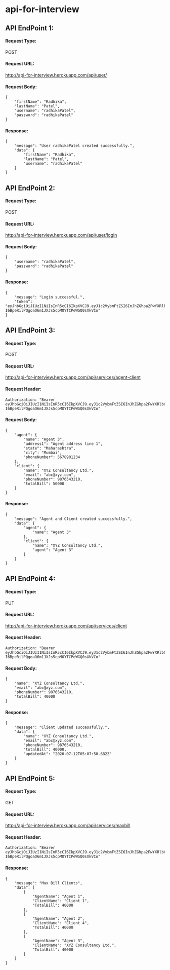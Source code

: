 # api-for-interview

## API EndPoint 1:
#### Request Type:
POST
#### Request URL:
http://api-for-interview.herokuapp.com/api/user/
#### Request Body: 
```
{
    "firstName": "Radhika",
    "lastName": "Patel",
    "username": "radhikaPatel",
    "password": "radhikaPatel"
}
```
#### Response:
```
{
    "message": "User radhikaPatel created successfully.",
    "data": {
        "firstName": "Radhika",
        "lastName": "Patel",
        "username": "radhikaPatel"
    }
}
```

## API EndPoint 2:
#### Request Type:
POST
#### Request URL:
http://api-for-interview.herokuapp.com/api/user/login
#### Request Body: 
```
{
    "username": "radhikaPatel",
    "password": "radhikaPatel"
}
```
#### Response:
```
{
    "message": "Login successful.",
    "token": "eyJhbGciOiJIUzI1NiIsInR5cCI6IkpXVCJ9.eyJ1c2VybmFtZSI6InJhZGhpa2FwYXRlbCIsImlhdCI6MTU5NDUzMDQzOCwiZXhwIjoxNTk0NTM0MDM4fQ.J-I6BpeRilPQgoaO6m1JXJs5cpMOYTCPeWGQ0sXkVCo"
}
```

## API EndPoint 3:
#### Request Type:
POST
#### Request URL:
http://api-for-interview.herokuapp.com/api/services/agent-client
#### Request Header:
```
Authorization: "Bearer eyJhbGciOiJIUzI1NiIsInR5cCI6IkpXVCJ9.eyJ1c2VybmFtZSI6InJhZGhpa2FwYXRlbCIsImlhdCI6MTU5NDUzMDQzOCwiZXhwIjoxNTk0NTM0MDM4fQ.J-I6BpeRilPQgoaO6m1JXJs5cpMOYTCPeWGQ0sXkVCo"
```
#### Request Body:
```
{
    "agent": {
        "name": "Agent 3",
        "address1": "Agent address line 1",
        "state": "Maharashtra",
        "city": "Mumbai",
        "phoneNumber": 5678901234
    },
    "client": {
        "name": "XYZ Consultancy Ltd.",
        "email": "abc@xyz.com",
        "phoneNumber": 9876543210,
        "totalBill": 50000
    }
}
```
#### Response:
```
{
    "message": "Agent and Client created successfully.",
    "data": {
        "agent": {
            "name": "Agent 3"
        },
        "client": {
            "name": "XYZ Consultancy Ltd.",
            "agent": "Agent 3"
        }
    }
}
```

## API EndPoint 4:
#### Request Type:
PUT
#### Request URL:
http://api-for-interview.herokuapp.com/api/services/client
#### Request Header:
```
Authorization: "Bearer eyJhbGciOiJIUzI1NiIsInR5cCI6IkpXVCJ9.eyJ1c2VybmFtZSI6InJhZGhpa2FwYXRlbCIsImlhdCI6MTU5NDUzMDQzOCwiZXhwIjoxNTk0NTM0MDM4fQ.J-I6BpeRilPQgoaO6m1JXJs5cpMOYTCPeWGQ0sXkVCo"
```
#### Request Body:
```
{
    "name": "XYZ Consultancy Ltd.",
    "email": "abc@xyz.com",
    "phoneNumber": 9876543210,
    "totalBill": 40000
}
```
#### Response:
```
{
    "message": "Client updated successfully.",
    "data": {
        "name": "XYZ Consultancy Ltd.",
        "email": "abc@xyz.com",
        "phoneNumber": 9876543210,
        "totalBill": 40000,
        "updatedAt": "2020-07-12T05:07:50.682Z"
    }
}
```

## API EndPoint 5:
#### Request Type:
GET
#### Request URL:
http://api-for-interview.herokuapp.com/api/services/maxbill
#### Request Header:
```
Authorization: "Bearer eyJhbGciOiJIUzI1NiIsInR5cCI6IkpXVCJ9.eyJ1c2VybmFtZSI6InJhZGhpa2FwYXRlbCIsImlhdCI6MTU5NDUzMDQzOCwiZXhwIjoxNTk0NTM0MDM4fQ.J-I6BpeRilPQgoaO6m1JXJs5cpMOYTCPeWGQ0sXkVCo"
```
#### Response:
```
{
    "message": "Max Bill Clients",
    "data": [
        {
            "AgentName": "Agent 1",
            "ClientName": "Client 1",
            "TotalBill": 40000
        },
        {
            "AgentName": "Agent 2",
            "ClientName": "Client 4",
            "TotalBill": 40000
        },
        {
            "AgentName": "Agent 3",
            "ClientName": "XYZ Consultancy Ltd.",
            "TotalBill": 40000
        }
    ]
}
```
